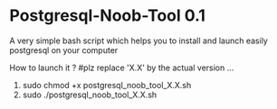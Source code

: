 # Postgresql-Noob-Tool 0.1

A very simple bash script which helps you to install and launch easily postgresql on your computer

How to launch it ?
#plz replace 'X.X' by the actual version ...

1) sudo chmod +x postgresql_noob_tool_X.X.sh
2) sudo ./postgresql_noob_tool_X.X.sh

